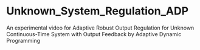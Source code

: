 # Unknown_System_Regulation_ADP
An experimental video for Adaptive Robust Output Regulation for Unknown Continuous-Time System with Output Feedback by Adaptive Dynamic Programming
